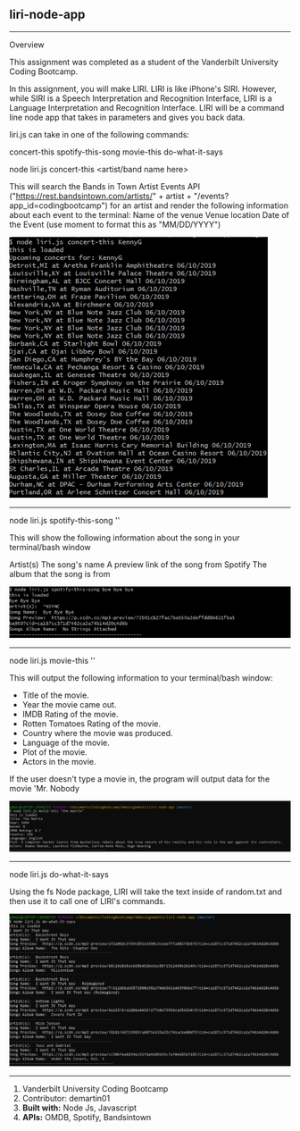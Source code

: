 
## liri-node-app
---
Overview

This assignment was completed as a student of the Vanderbilt University Coding Bootcamp. 

In this assignment, you will make LIRI. LIRI is like iPhone's SIRI. However, while SIRI is a Speech Interpretation and Recognition Interface, LIRI is a Language Interpretation and Recognition Interface. LIRI will be a command line node app that takes in parameters and gives you back data.

liri.js can take in one of the following commands:

concert-this
spotify-this-song
movie-this
do-what-it-says

node liri.js concert-this <artist/band name here>

This will search the Bands in Town Artist Events API ("https://rest.bandsintown.com/artists/" + artist + "/events?app_id=codingbootcamp") for an artist and render the following information about each event to the terminal:
Name of the venue
Venue location
Date of the Event (use moment to format this as "MM/DD/YYYY")


![alt text](/assets/images/concert-this.PNG)

--------------------------------------
node liri.js spotify-this-song '<song name here>'

This will show the following information about the song in your terminal/bash window

Artist(s)
The song's name
A preview link of the song from Spotify
The album that the song is from

![alt text](/assets/images/spotify-this-song.PNG)

--------------------------------------
node liri.js movie-this '<movie name here>'

This will output the following information to your terminal/bash window:

   * Title of the movie.
   * Year the movie came out.
   * IMDB Rating of the movie.
   * Rotten Tomatoes Rating of the movie.
   * Country where the movie was produced.
   * Language of the movie.
   * Plot of the movie.
   * Actors in the movie.

If the user doesn't type a movie in, the program will output data for the movie 'Mr. Nobody

![alt text](./assets/images/movie-this.PNG)

----------------------------------------
node liri.js do-what-it-says

Using the fs Node package, LIRI will take the text inside of random.txt and then use it to call one of LIRI's commands.

![](./assets/images/do-what-it-says.PNG)

-----------------------------------------
1. Vanderbilt University Coding Bootcamp 
2. Contributor: demartin01
3. **Built with:** Node Js, Javascript 
4. **APIs:** OMDB, Spotify, Bandsintown 
